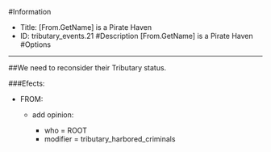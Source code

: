 #Information
 - Title: [From.GetName] is a Pirate Haven
 - ID: tributary_events.21
#Description
[From.GetName] is a Pirate Haven
#Options

___
##We need to reconsider their Tributary status.

###Efects:<ul><li>FROM:</li><ul><li>add opinion:</li><ul><li>who = ROOT</li><li>modifier = tributary_harbored_criminals</li></ul></ul></ul>
